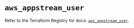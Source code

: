 # `aws_appstream_user`

Refer to the Terraform Registry for docs: [`aws_appstream_user`](https://registry.terraform.io/providers/hashicorp/aws/5.91.0/docs/resources/appstream_user).
